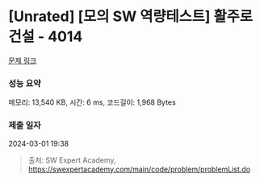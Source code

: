 # [Unrated] [모의 SW 역량테스트] 활주로 건설 - 4014 

[문제 링크](https://swexpertacademy.com/main/code/problem/problemDetail.do?contestProbId=AWIeW7FakkUDFAVH) 

### 성능 요약

메모리: 13,540 KB, 시간: 6 ms, 코드길이: 1,968 Bytes

### 제출 일자

2024-03-01 19:38



> 출처: SW Expert Academy, https://swexpertacademy.com/main/code/problem/problemList.do
